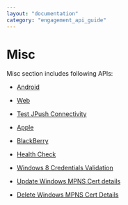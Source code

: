 ```yaml
---
layout: "documentation"
category: "engagement_api_guide"
---
```

                          


Misc
====

Misc section includes following APIs:

*   [Android](Android.html)
*   [Web](Web.html)
*   [Test JPush Connectivity](Test_JPush_Connectivity.html)
*   [Apple](Apple.html)
*   [BlackBerry](BlackBerry.html)

*   [Health Check](Health_Check.html)

*   [Windows 8 Credentials Validation](Windows_8_Credentials_Validation.html)
*   [Update Windows MPNS Cert details](Update_Windows_MPNS_Cert_details.html)
*   [Delete Windows MPNS Cert Details](Delete_Windows_MPNS_Cert_Details.html)
